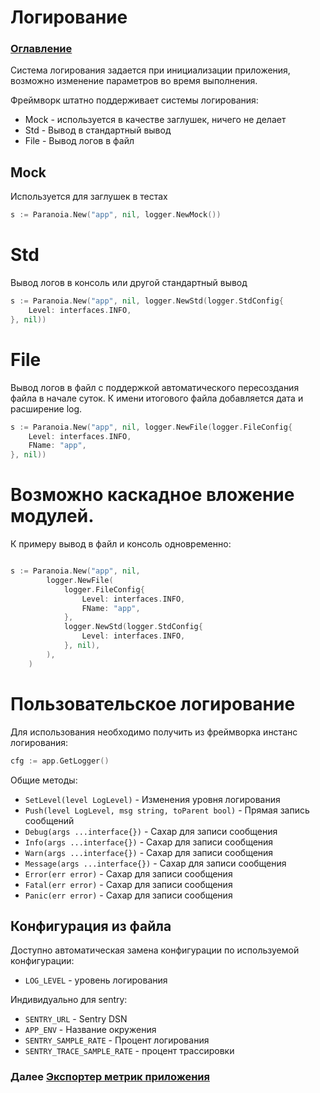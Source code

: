 # Логирование

### [Оглавление](./index.md)

Система логирования задается при инициализации приложения, возможно изменение параметров во время выполнения.


Фреймворк штатно поддерживает системы логирования:
- Mock - используется в качестве заглушек, ничего не делает
- Std - Вывод в стандартный вывод
- File - Вывод логов в файл

## Mock

Используется для заглушек в тестах

```go
s := Paranoia.New("app", nil, logger.NewMock())
```

# Std

Вывод логов в консоль или другой стандартный вывод

```go
s := Paranoia.New("app", nil, logger.NewStd(logger.StdConfig{
    Level: interfaces.INFO,
}, nil))
```

# File

Вывод логов в файл с поддержкой автоматического пересоздания файла в начале суток. К имени итогового файла добавляется дата и расширение log.

```go
s := Paranoia.New("app", nil, logger.NewFile(logger.FileConfig{
    Level: interfaces.INFO,
	FName: "app",
}, nil))
```

# Возможно каскадное вложение модулей.

К примеру вывод в файл и консоль одновременно:

```go

s := Paranoia.New("app", nil, 
        logger.NewFile(
            logger.FileConfig{
                Level: interfaces.INFO,
                FName: "app",
            },
            logger.NewStd(logger.StdConfig{
                Level: interfaces.INFO,
            }, nil), 
        ),
	)
```

# Пользовательское логирование

Для использования необходимо получить из фреймворка инстанс логирования:

```go
cfg := app.GetLogger()
```

Общие методы:

- `SetLevel(level LogLevel)` - Изменения уровня логирования
- `Push(level LogLevel, msg string, toParent bool)` - Прямая запись сообщений
- `Debug(args ...interface{})` - Сахар для записи сообщения
- `Info(args ...interface{})` - Сахар для записи сообщения
- `Warn(args ...interface{})` - Сахар для записи сообщения
- `Message(args ...interface{})` - Сахар для записи сообщения
- `Error(err error)` - Сахар для записи сообщения
- `Fatal(err error)` - Сахар для записи сообщения
- `Panic(err error)` - Сахар для записи сообщения

## Конфигурация из файла

Доступно автоматическая замена конфигурации по используемой конфигурации:

- `LOG_LEVEL` - уровень логирования

Индивидуально для sentry:
- `SENTRY_URL` - Sentry DSN
- `APP_ENV` - Название окружения
- `SENTRY_SAMPLE_RATE` - Процент логирования
- `SENTRY_TRACE_SAMPLE_RATE` - процент трассировки

### Далее [Экспортер метрик приложения](./metrics.md)
